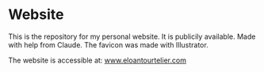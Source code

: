 # Website

This is the repository for my personal website. It is publicily available. Made with help from Claude. The favicon was made with Illustrator.

The website is accessible at: www.eloantourtelier.com

